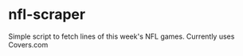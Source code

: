 nfl-scraper
===========

Simple script to fetch lines of this week's NFL games.
Currently uses Covers.com

